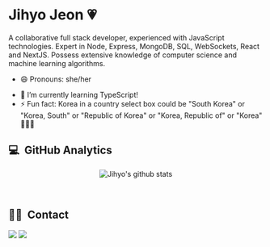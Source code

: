 
# Jihyo Jeon 💗

A collaborative full stack developer, experienced with JavaScript technologies. Expert in Node, Express, MongoDB, SQL, WebSockets, React and NextJS. Possess extensive knowledge of computer science and machine learning algorithms.


<!-- - 🔭 I recently joined developer team of [Womtip](https://twitter.com/womtip1?s=21) which is upcoming womyn-only community. -->
- 😄 Pronouns: she/her
<!-- - 🔭 I’m currently working on [GenieUs](https://www.genieus.help/) -->
- 🌱 I’m currently learning TypeScript!
- ⚡ Fun fact: Korea in a country select box could be "South Korea" or "Korea, South" or "Republic of Korea" or "Korea, Republic of" or "Korea" 🤷🏻‍♀️

<!--
**JIHYO-JEON/JIHYO-JEON** is a ✨ _special_ ✨ repository because its `README.md` (this file) appears on your GitHub profile.

Here are some ideas to get you started:

- 👯 I’m looking to collaborate on ...
- 🤔 I’m looking for help with ...
- 💬 Ask me about ...
-->
## 💻 &nbsp;GitHub Analytics
<div align=center>
 
![Jihyo's github stats](https://github-readme-stats.vercel.app/api?username=JIHYO-JEON&hide=["contribs","stars"]&show_icons=true&theme=onedark)
<!-- ![Jihyo's Top Langs](https://github-readme-stats.vercel.app/api/top-langs/?username=JIHYO-JEON&layout=compact&theme=onedark) -->

</div>

<br />

<!-- ## 🛠 &nbsp;Technical Skills
![JavaScript](https://img.shields.io/badge/JavaScript-F7DF1E?style=flat&logo=JavaScript&logoColor=black)&nbsp; -->

## 🤝🏻 &nbsp;Contact
<a href="https://www.linkedin.com/in/jihyo-jeon/"><img src="https://img.shields.io/badge/LinkedIn-blue?logo=linkedin"/></a>
<a href="mailto:jihyojeon7@gmail.com"><img src="https://img.shields.io/badge/Gmail-D14836?style=flat&logo=Gmail&logoColor=white"/></a>
<!-- <a href="https://twitter.com/YoyoJeon1"><img alt="Twitter URL" src="https://img.shields.io/twitter/url?style=social&url=https://twitter.com/YoyoJeon1"></a> -->
